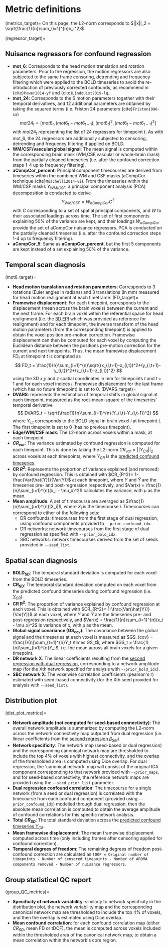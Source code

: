 # Metric definitions
(metrics_target)=
On this page, the L2-norm corresponds to $||x||_2 = \sqrt{\frac{1}{n}\sum_{i=1}^{n}x_i^2}$

(regressor_target)=
## Nuisance regressors for confound regression
* **mot_6**: Corresponds to the head motion translation and rotation parameters. Prior to the regression, the motion regressors are also subjected to the same frame censoring, detrending and frequency filtering which were applied to the BOLD timeseries to avoid the re-introduction of previously corrected confounds, as recommend in {cite}`Power2014-yf` and {cite}`Lindquist2019-lq`.
* **mot_24**: Corresponds to the 6 motion parameters together with their temporal derivatives, and 12 additional parameters are obtained by taking the squared terms (i.e. Friston 24 parameters {cite}`Friston1996-sa`)
$$
mot24_t = [mot6_t,(mot6_t-mot6_{t-1}),(mot6_t)^2,(mot6_t-mot6_{t-1})^2]
$$ 
with $mot24_t$ representing the list of 24 regressors for timepoint $t$. As with mot_6, the 24 regressors are additionally subjected to censoring, detrending and frequency filtering if applied on BOLD.
* **WM/CSF/vascular/global signal**: The mean signal is computed within the corresponding brain mask (WM,CSF,vascular or whole-brain mask) from the partially cleaned timeseries (i.e. after the confound correction steps 1-4 up to frequency filtering).
* **aCompCor_percent**: Principal component timecourses are derived from timeseries within the combined WM and CSF masks (aCompCor technique {cite}`Muschelli2014-vi`). From the timeseries within the WM/CSF masks $Y_{WM/CSF}$, a principal component analysis (PCA) decomposition is conducted to derive
$$
Y_{WM/CSF} = W_{aCompCor}C^T
$$
with $C$ corresponding to a set of spatial principal components, and $W$ to their associated loadings across time. The set of first components explaining 50% of the variance are kept, and their loadings $W_{aCompCor}$ provide the set of aCompCor nuisance regressors. PCA is conducted on the partially cleaned timeseries (i.e. after the confound correction steps 1-4 up to frequency filtering).
* **aCompCor_5**: Same as **aCompCor_percent**, but the first 5 components are kept instead of a set explaining 50% of the variance.


## Temporal scan diagnosis

(mot6_target)=
* **Head motion translation and rotation parameters**: Corresponds to 3 rotations (Euler angles in radians) and 3 translations (in mm) measured for head motion realignment at each timeframe.
(FD_target)=
* **Framewise displacement**: For each timepoint, corresponds to the displacement (mean across the brain voxels) between the current and the next frame. For each brain voxel within the referential space for head realignment (i.e. the [3D EPI](3D_EPI_target) which was provided as reference for realignment) and for each timepoint, the inverse transform of the head motion parameters (from the corresponding timepoint) is applied to obtain the voxel position pre-motion correction. Framewise displacement can then be computed for each voxel by computing the Euclidean distance between the positions pre-motion correction for the current and next timepoints. Thus, the mean framewise displacement $FD_t$ at timepoint $t$ is computed as 
$$
FD_t = \frac{1}{n}\sum_{i=1}^{n}\sqrt{(x_{i,t+1}-x_{i,t})^2+(y_{i,t+1}-y_{i,t})^2+(z_{i,t+1}-z_{i,t})^2}
$$
using the 3D $x$,$y$ and $z$ spatial coordinates in mm for timepoints $t$ and $t+1$ and for each voxel indices $i$. Framewise displacement for the last frame (which has no future timepoint) is set to 0.
(DVARS_target)=
* **DVARS**: represents the estimation of temporal shifts in global signal at each timepoint, measured as the root-mean-square of the timeseries’ temporal derivative
$$
DVARS_t = \sqrt{\frac{1}{n}\sum_{i=1}^{n}(Y_{i,t}-Y_{i,t-1})^2}
$$
where $Y_{i,t}$ corresponds to the BOLD signal in brain voxel $i$ at timepoint $t$. The first timepoint is set to 0 (has no previous timepoint).
* **Edge/WM/CSF mask**: The L2-norm across voxels within a mask, at each timepoint.
* **$CR_{var}$**: The variance estimated by confound regression is computed for each timepoint. This is done by taking the L2-norm $CR_{var} = ||Y_{CR}||_2$ across voxels at each timepoints, where $Y_{CR}$ is the [predicted confound timeseries](CR_target).
* **CR $R^2$**: Represents the proportion of variance explained (and removed) by confound regression. This is obtained with $CR_{R^2}= 1-\frac{Var(\hat{Y})}{Var(Y)}$ at each timepoint, where $Y$ and $\hat{Y}$ are the timeseries pre- and post-regression respectively, and $Var(x) = \frac{1}{n}\sum_{i=1}^{n}(x_i - \mu_x)^2$ calculates the variance, with $\mu$ as the mean.
* **Mean amplitude**: A set of timecourse are averaged as $\frac{1}{n}\sum_{i=1}^{n}|X_i|$, where $X_i$ is the timecourse $i$. Timecourses can correspond to either of the following sets:
    * DR confounds: timecourses from the first stage of dual regression, using confound components provided to `--prior_confound_idx`.
    * DR networks: network timecourses from the first stage of dual regression as specified with  `--prior_bold_idx`.
    * SBC networks: network timecourses derived from the set of seeds provided in `--seed_list`. 

## Spatial scan diagnosis

* **BOLD<sub>SD</sub>**: The temporal standard deviation is computed for each voxel from the BOLD timeseries.
* **CR<sub>SD</sub>**: The temporal standard deviation computed on each voxel from the predicted confound timeseries during confound regression (i.e. [$Y_{CR}$](CR_target)).
* **CR R<sup>2</sup>**: The proportion of variance explained by confound regression at each voxel. This is obtained with $CR_{R^2}= 1-\frac{Var(\hat{Y})}{Var(Y)}$ at each voxel, where $Y$ and $\hat{Y}$ are the timeseries pre- and post-regression respectively, and $Var(x) = \frac{1}{n}\sum_{i=1}^{n}(x_i - \mu_x)^2$ is variance of $x$, with $\mu$ as the mean.
* **Global signal covariance (GS<sub>cov</sub>)**: The covariance between the global signal and the timeseries at each voxel is measured as $GS_{cov} = \frac{1}{n}\sum_{t=1}^{n}Y_t \times GS_t$, where $GS_t = \frac{1}{n}\sum_{i=1}^{n}Y_i$, i.e. the mean across all brain voxels for a given timepoint.
* **DR network X**: The linear coefficients resulting from the [second regression with dual regression](DR_target), corresponding to a network amplitude map (for the Xth network specified for analysis with `--prior_bold_idx`).
* **SBC network X**: The voxelwise correlation coefficients (pearson's r) estimated with seed-based connectivity (for the Xth seed provided for analysis with `--seed_list`).


## Distribution plot
(dist_plot_metrics)=

* **Network amplitude (not computed for seed-based connectivity)**: The overall network amplitude is summarized by computing the L2-norm across the network connectivity map outputed from dual regression (i.e. linear coefficients from the [second regression ${\beta}_{SM}$](DR_target))
* **Network specificity**: The network map (seed-based or dual regression) and the corresponding canonical network map are thresholded to include the top 4% of voxels with highest connectivity, and the overlap of the thresholded area is computed using Dice overlap. For dual regression, the 'canonical network' map will consist of the original ICA component corresponding to that network provided with `--prior_maps`, and for seed-based connectivity, the reference network maps are provided using the `--seed_prior_list` parameter.
* **Dual regression confound correlation**: The timecourse for a single network (from a seed or dual regression) is correlated with the timecourse from each confound component (provided using `--prior_confound_idx`) modelled through dual regression, then the absolute mean correlation is computed to obtain the average amplitude of confound correlations for this specific network analysis.
* **Total $CR_{SD}$**: The total standard deviation across the [predicted confound timeseries $Y_{CR}$](CR_target).
* **Mean framewise displacement**: The mean framewise displacement computed across time (only including frames after censoring applied for confound correction).
* **Temporal degrees of freedom**: The remaining degrees of freedom post-confound correction are calculated as `tDOF = Original number of timepoints - Number of censored timepoints - Number of AROMA components removed - Number of nuisance regressors`.

## Group statistical QC report
(group_QC_metrics)=
* **Specificity of network variability**: similarly to network specificity in the distribution plot, the network variability map  and the corresponding canonical network map are thresholded to include the top 4% of voxels, and then the overlap is estimated using Dice overlap.
* **Mean confound correlation**: for each confound correlation map (either $CR_{SD}$, mean FD or tDOF), the mean is computed across voxels included within the thresholded area of the canonical network map, to obtain a mean correlation within the network's core region.